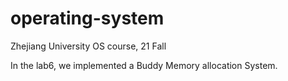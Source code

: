 # operating-system



Zhejiang University OS course, 21 Fall

In the lab6, we implemented a Buddy Memory allocation System.
